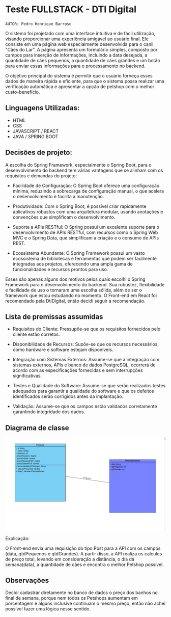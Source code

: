 # Teste FULLSTACK - DTI Digital

`AUTOR: Pedro Henrique Barroso`

O sistema foi projetado com uma interface intuitiva e de fácil utilização, visando proporcionar uma experiência amigável ao usuário final. Ele consiste em uma página web especialmente desenvolvida para o canil "Cães do Lar". 
A página apresenta um formulário simples, composto por campos para inserção de informações, incluindo a data desejada, a quantidade de cães pequenos, a quantidade de cães grandes e um botão para enviar essas informações para o processamento no backend.

O objetivo principal do sistema é permitir que o usuário forneça esses dados de maneira rápida e eficiente, para que o sistema possa realizar uma verificação automática e apresentar a opção de petshop com o melhor custo-benefício.

## Linguagens Utilizadas:

* HTML
* CSS
* JAVASCRIPT / REACT
* JAVA / SPRING BOOT

## Decisões de projeto:

A escolha do Spring Framework, especialmente o Spring Boot, para o desenvolvimento do backend tem várias vantagens que se alinham com os requisitos e demandas do projeto:

* Facilidade de Configuração: O Spring Boot oferece uma configuração mínima, reduzindo a sobrecarga de configuração manual, o que acelera o desenvolvimento e facilita a manutenção.

* Produtividade: Com o Spring Boot, é possível criar rapidamente aplicativos robustos com uma arquitetura modular, usando anotações e convenções que simplificam o desenvolvimento.

* Suporte a APIs RESTful: O Spring possui um excelente suporte para o desenvolvimento de APIs RESTful, com recursos como o Spring Web MVC e o Spring Data, que simplificam a criação e o consumo de APIs REST.

* Ecossistema Abundante: O Spring Framework possui um vasto ecossistema de bibliotecas e ferramentas que podem ser facilmente integradas aos projetos, oferecendo uma ampla gama de funcionalidades e recursos prontos para uso.

Esses são apenas alguns dos motivos pelos quais escolhi o Spring Framework para o desenvolvimento do backend. Sua robustez, flexibilidade e facilidade de uso o tornaram uma escolha sólida, além de ser o framework que estou estudando no momento. 
O Front-end em React foi recomendado pela DtiDigital, então decidi seguir a recomendação.

## Lista de premissas assumidas 
* Requisitos do Cliente: Pressupõe-se que os requisitos fornecidos pelo cliente estão corretos.

* Disponibilidade de Recursos: Supõe-se que os recursos necessários, como hardware e software estejam disponíveis.

* Integração com Sistemas Externos: Assume-se que a integração com sistemas externos, APIs e banco de dados PostgreSQL, ocorrerá de acordo com as especificações fornecidas e sem interrupções significativas.

* Testes e Qualidade do Software: Assume-se que serão realizados testes adequados para garantir a qualidade do software e que os defeitos identificados serão corrigidos antes da implantação.

* Validação: Assume-se que os campos estão validados corretamente garantindo integridade dos dados.

## Diagrama de classe
![alt text](diagrama-de-classe.png)

Explicação: 

O Front-end envia uma requisição do tipo Post para a API com os campos (data, qtdPequenos e qtdGrandes). A partir disso, a API realiza os calculos de preço total, levando em consideração a distância, o dia da semana(data), a quantidade de cães e encontra o melhor Petshop possível.

## Observações
Decidi cadastrar diretamente no banco de dados o preço dos banhos no final de semana, porque nem todos os Petshops aumentam em porcentagem e alguns inclusive continuam o mesmo preço, então não achei possível fazer uma lógica nesse sentido.
